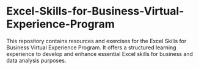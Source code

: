 # Excel-Skills-for-Business-Virtual-Experience-Program
This repository contains resources and exercises for the Excel Skills for Business Virtual Experience Program. It offers a structured learning experience to develop and enhance essential Excel skills for business and data analysis purposes. 
